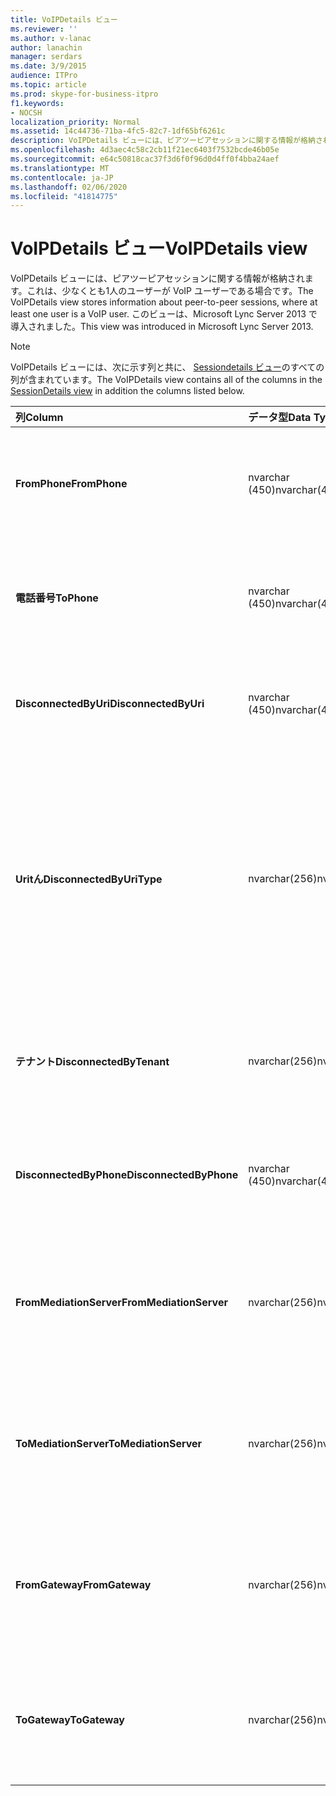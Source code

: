 ```yaml
---
title: VoIPDetails ビュー
ms.reviewer: ''
ms.author: v-lanac
author: lanachin
manager: serdars
ms.date: 3/9/2015
audience: ITPro
ms.topic: article
ms.prod: skype-for-business-itpro
f1.keywords:
- NOCSH
localization_priority: Normal
ms.assetid: 14c44736-71ba-4fc5-82c7-1df65bf6261c
description: VoIPDetails ビューには、ピアツーピアセッションに関する情報が格納されます。これは、少なくとも1人のユーザーが VoIP ユーザーである場合です。 このビューは、Microsoft Lync Server 2013 で導入されました。
ms.openlocfilehash: 4d3aec4c58c2cb11f21ec6403f7532bcde46b05e
ms.sourcegitcommit: e64c50818cac37f3d6f0f96d0d4ff0f4bba24aef
ms.translationtype: MT
ms.contentlocale: ja-JP
ms.lasthandoff: 02/06/2020
ms.locfileid: "41814775"
---
```

# <a name="voipdetails-view"></a><span data-ttu-id="e775f-104">VoIPDetails ビュー</span><span class="sxs-lookup"><span data-stu-id="e775f-104">VoIPDetails view</span></span>
 
<span data-ttu-id="e775f-105">VoIPDetails ビューには、ピアツーピアセッションに関する情報が格納されます。これは、少なくとも1人のユーザーが VoIP ユーザーである場合です。</span><span class="sxs-lookup"><span data-stu-id="e775f-105">The VoIPDetails view stores information about peer-to-peer sessions, where at least one user is a VoIP user.</span></span> <span data-ttu-id="e775f-106">このビューは、Microsoft Lync Server 2013 で導入されました。</span><span class="sxs-lookup"><span data-stu-id="e775f-106">This view was introduced in Microsoft Lync Server 2013.</span></span>
  
> [!NOTE]
> <span data-ttu-id="e775f-107">VoIPDetails ビューには、次に示す列と共に、 [Sessiondetails ビュー](sessiondetails-0.md)のすべての列が含まれています。</span><span class="sxs-lookup"><span data-stu-id="e775f-107">The VoIPDetails view contains all of the columns in the [SessionDetails view](sessiondetails-0.md) in addition the columns listed below.</span></span>
  
|<span data-ttu-id="e775f-108">**列**</span><span class="sxs-lookup"><span data-stu-id="e775f-108">**Column**</span></span>|<span data-ttu-id="e775f-109">**データ型**</span><span class="sxs-lookup"><span data-stu-id="e775f-109">**Data Type**</span></span>|<span data-ttu-id="e775f-110">**詳細**</span><span class="sxs-lookup"><span data-stu-id="e775f-110">**Details**</span></span>|
|:-----|:-----|:-----|
|<span data-ttu-id="e775f-111">**FromPhone**</span><span class="sxs-lookup"><span data-stu-id="e775f-111">**FromPhone**</span></span> <br/> |<span data-ttu-id="e775f-112">nvarchar (450)</span><span class="sxs-lookup"><span data-stu-id="e775f-112">nvarchar(450)</span></span>  <br/> |<span data-ttu-id="e775f-113">セッションを開始したユーザーの電話の URI。</span><span class="sxs-lookup"><span data-stu-id="e775f-113">Phone URI of the user who started the session.</span></span>  <br/> |
|<span data-ttu-id="e775f-114">**電話番号**</span><span class="sxs-lookup"><span data-stu-id="e775f-114">**ToPhone**</span></span> <br/> |<span data-ttu-id="e775f-115">nvarchar (450)</span><span class="sxs-lookup"><span data-stu-id="e775f-115">nvarchar(450)</span></span>  <br/> |<span data-ttu-id="e775f-116">セッションに参加したユーザーの電話の URI。</span><span class="sxs-lookup"><span data-stu-id="e775f-116">Phone URI of the user who joined the session.</span></span>  <br/> |
|<span data-ttu-id="e775f-117">**DisconnectedByUri**</span><span class="sxs-lookup"><span data-stu-id="e775f-117">**DisconnectedByUri**</span></span> <br/> |<span data-ttu-id="e775f-118">nvarchar (450)</span><span class="sxs-lookup"><span data-stu-id="e775f-118">nvarchar(450)</span></span>  <br/> |<span data-ttu-id="e775f-119">セッションを切断したユーザーの URI。</span><span class="sxs-lookup"><span data-stu-id="e775f-119">URI of the user who disconnected the session.</span></span>  <br/> |
|<span data-ttu-id="e775f-120">**Uritん**</span><span class="sxs-lookup"><span data-stu-id="e775f-120">**DisconnectedByUriType**</span></span> <br/> |<span data-ttu-id="e775f-121">nvarchar(256)</span><span class="sxs-lookup"><span data-stu-id="e775f-121">nvarchar(256)</span></span>  <br/> |<span data-ttu-id="e775f-122">セッションを切断したユーザーの URI の種類。</span><span class="sxs-lookup"><span data-stu-id="e775f-122">Type of URI of the user who disconnected the session.</span></span> <span data-ttu-id="e775f-123">詳細については、 [UriTypes の表](uritypes.md)を参照してください。</span><span class="sxs-lookup"><span data-stu-id="e775f-123">See the [UriTypes table](uritypes.md) for more information.</span></span> <br/> |
|<span data-ttu-id="e775f-124">**テナント**</span><span class="sxs-lookup"><span data-stu-id="e775f-124">**DisconnectedByTenant**</span></span> <br/> |<span data-ttu-id="e775f-125">nvarchar(256)</span><span class="sxs-lookup"><span data-stu-id="e775f-125">nvarchar(256)</span></span>  <br/> |<span data-ttu-id="e775f-126">セッションを切断したユーザーのテナント。</span><span class="sxs-lookup"><span data-stu-id="e775f-126">Tenant of the user who disconnected the session.</span></span>  <br/> |
|<span data-ttu-id="e775f-127">**DisconnectedByPhone**</span><span class="sxs-lookup"><span data-stu-id="e775f-127">**DisconnectedByPhone**</span></span> <br/> |<span data-ttu-id="e775f-128">nvarchar (450)</span><span class="sxs-lookup"><span data-stu-id="e775f-128">nvarchar(450)</span></span>  <br/> |<span data-ttu-id="e775f-129">セッションを切断したユーザーの電話の URI。</span><span class="sxs-lookup"><span data-stu-id="e775f-129">Phone URI of the user who disconnected the session.</span></span>  <br/> |
|<span data-ttu-id="e775f-130">**FromMediationServer**</span><span class="sxs-lookup"><span data-stu-id="e775f-130">**FromMediationServer**</span></span> <br/> |<span data-ttu-id="e775f-131">nvarchar(256)</span><span class="sxs-lookup"><span data-stu-id="e775f-131">nvarchar(256)</span></span>  <br/> |<span data-ttu-id="e775f-132">セッションを開始したユーザーによって使用された仲介サーバー。</span><span class="sxs-lookup"><span data-stu-id="e775f-132">Mediation Server used by the user who started the session.</span></span>  <br/> |
|<span data-ttu-id="e775f-133">**ToMediationServer**</span><span class="sxs-lookup"><span data-stu-id="e775f-133">**ToMediationServer**</span></span> <br/> |<span data-ttu-id="e775f-134">nvarchar(256)</span><span class="sxs-lookup"><span data-stu-id="e775f-134">nvarchar(256)</span></span>  <br/> |<span data-ttu-id="e775f-135">セッションに参加したユーザーが使用した仲介サーバー。</span><span class="sxs-lookup"><span data-stu-id="e775f-135">Mediation Server used by the user who joined the session.</span></span>  <br/> |
|<span data-ttu-id="e775f-136">**FromGateway**</span><span class="sxs-lookup"><span data-stu-id="e775f-136">**FromGateway**</span></span> <br/> |<span data-ttu-id="e775f-137">nvarchar(256)</span><span class="sxs-lookup"><span data-stu-id="e775f-137">nvarchar(256)</span></span>  <br/> |<span data-ttu-id="e775f-138">セッションを開始したユーザーによって使用されたゲートウェイ。</span><span class="sxs-lookup"><span data-stu-id="e775f-138">Gateway used by the user who started the session.</span></span>  <br/> |
|<span data-ttu-id="e775f-139">**ToGateway**</span><span class="sxs-lookup"><span data-stu-id="e775f-139">**ToGateway**</span></span> <br/> |<span data-ttu-id="e775f-140">nvarchar(256)</span><span class="sxs-lookup"><span data-stu-id="e775f-140">nvarchar(256)</span></span>  <br/> |<span data-ttu-id="e775f-141">セッションに参加したユーザーが使用したゲートウェイ。</span><span class="sxs-lookup"><span data-stu-id="e775f-141">Gateway used by the user who joined the session.</span></span>  <br/> |
   

